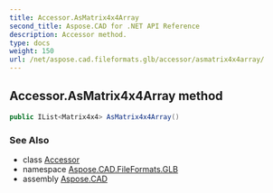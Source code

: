 ```yaml
---
title: Accessor.AsMatrix4x4Array
second_title: Aspose.CAD for .NET API Reference
description: Accessor method. 
type: docs
weight: 150
url: /net/aspose.cad.fileformats.glb/accessor/asmatrix4x4array/
---
```

## Accessor.AsMatrix4x4Array method

```csharp
public IList<Matrix4x4> AsMatrix4x4Array()
```

### See Also

* class [Accessor](../)
* namespace [Aspose.CAD.FileFormats.GLB](../../../aspose.cad.fileformats.glb/)
* assembly [Aspose.CAD](../../../)


